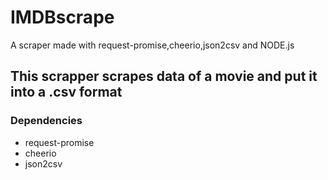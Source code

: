 # IMDBscrape
A scraper made with request-promise,cheerio,json2csv and NODE.js

## This scrapper scrapes data of a movie and put it into a .csv format

### Dependencies
* request-promise
* cheerio
* json2csv

